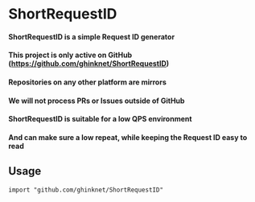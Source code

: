 # ShortRequestID

#### ShortRequestID is a simple Request ID generator

#### This project is only active on GitHub (https://github.com/ghinknet/ShortRequestID)
#### Repositories on any other platform are mirrors
#### We will not process PRs or Issues outside of GitHub

#### ShortRequestID is suitable for a low QPS environment
#### And can make sure a low repeat, while keeping the Request ID easy to read

## Usage

`import "github.com/ghinknet/ShortRequestID"`